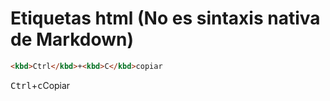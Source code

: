 <!-- Autor: Daniel Benjamin Perez Morales -->
<!-- GitHub: https://github.com/DanielBenjaminPerezMoralesDev13 -->
<!-- Gitlab: https://gitlab.com/DanielBenjaminPerezMoralesDev13 -->
<!-- Correo electrónico: danielperezdev@proton.me -->
# Etiquetas html (No es sintaxis nativa de Markdown)

```html
<kbd>Ctrl</kbd>+<kbd>C</kbd>copiar
```

<kbd>Ctrl</kbd>+<kbd>c</kbd>Copiar
